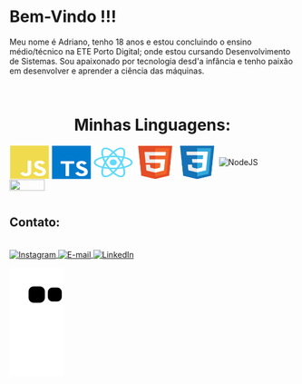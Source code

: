 #  Bem-Vindo !!!

Meu nome é Adriano, tenho 18 anos e estou concluindo o ensino médio/técnico na ETE Porto Digital; onde estou cursando Desenvolvimento de Sistemas.
Sou apaixonado por tecnologia desd'a infância e tenho paixão em desenvolver e aprender a ciência das máquinas.

<div style="display: inline_block"><br>
  <h1 align="center"> Minhas Linguagens: </h1>
  <img align="center" alt="JavaScript" height="60" width="70" src="https://raw.githubusercontent.com/devicons/devicon/master/icons/javascript/javascript-plain.svg">
  <img align="center" alt="TypeScript" height="60" width="70" src="https://raw.githubusercontent.com/devicons/devicon/master/icons/typescript/typescript-plain.svg">
  <img align="center" alt="React" height="60" width="70" src="https://raw.githubusercontent.com/devicons/devicon/master/icons/react/react-original.svg">
  <img align="center" alt="HTML" height="60" width="70" src="https://raw.githubusercontent.com/devicons/devicon/master/icons/html5/html5-original.svg">
  <img align="center" alt="CSS" height="60" width="70" src="https://raw.githubusercontent.com/devicons/devicon/master/icons/css3/css3-original.svg">
  <img align="center" alt="NodeJS" height="60" width="70" src="https://cdn.jsdelivr.net/gh/devicons/devicon/icons/nodejs/nodejs-original.svg">
  <img align="left" height="35%" width="35%" src="https://cdn.discordapp.com/attachments/743927816021737565/1031679578353172570/IMG_8338-removebg-preview.png">
</div>
<br>
<br>

## Contato:
<br>
<div>
    
  <a href="https://instagram.com/eu_nicin" margin="10px">
    <img margin="10px" align="center" alt="Instagram" height="60" width="70" src="https://img.icons8.com/color/48/000000/instagram-new--v1.png">
  </a>
  
  <a href = "https://mail.google.com/mail/u/0/?tab=rm&ogbl#inbox" margin="10px">
    <img align="center" alt="E-mail" height="45" width="45" src="https://cdn.jsdelivr.net/gh/devicons/devicon/icons/google/google-original.svg">
  </a>
  
  <a href="https://www.linkedin.com/in/adriano-bispo-85293a240/" margin="10px">
    <img align="center" alt="LinkedIn" height="60" width="70" src="https://img.icons8.com/color/48/000000/linkedin-circled--v1.png"/>
  </a>   
</div>

![Snake animation](https://github.com/AdrianoBispo/AdrianoBispo/blob/output/github-contribution-grid-snake.svg)
